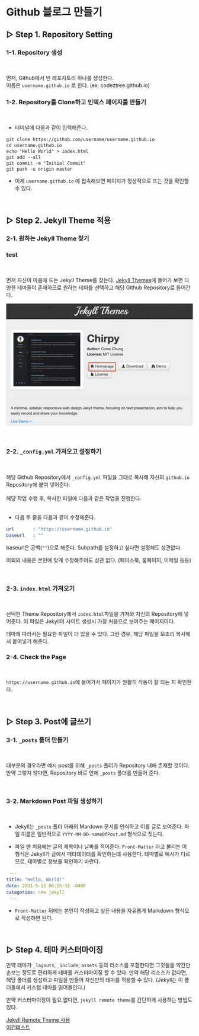 # Github 블로그 만들기

## ▷ Step 1. Repository Setting

### 1-1. Repository 생성

<br/>

먼저, Github에서 빈 레포지토리 하나를 생성한다.  
이름은 `username.github.io` 로 한다. (ex. codeztree.github.io)  

### 1-2. Repository를 Clone하고 인덱스 페이지를 만들기

<br/>

* 터미널에 다음과 같이 입력해준다.
```
git clone https://github.com/username/username.github.io
cd username.github.io
echo "Hello World" > index.html
git add --all
git commit -m "Initial Commit"
git push -u origin master
```
* 이제 `username.github.io` 에 접속해보면 페이지가 정상적으로 뜨는 것을 확인할 수 있다.

<br/>

## ▷ Step 2. Jekyll Theme 적용

### 2-1. 원하는 Jekyll Theme 찾기

### test

<br/>

먼저 자신이 마음에 드는 Jekyll Theme를 찾는다. [Jekyll Themes][jeky-site]에 들어가 보면 다양한 테마들이 존재하므로 원하는 테마를 선택하고 해당 Github Repository로 들어간다.  

![홈페이지클릭](./img/gitblog_1.png "홈페이지 클릭!")

[jeky-site]: http://jekyllthemes.org  

<br/>

### 2-2. `_config.yml` 가져오고 설정하기

<br/>

해당 Github Repository에서 `_config.yml` 파일을 그대로 복사해 자신의 `github.io` Repository에 붙여 넣어준다.  
<br/>
해당 작업 수행 후, 복사한 파일에 다음과 같은 작업을 진행한다.  
<br/>

<!--
* 다음 한 줄을 추가해준다.
```yml
remote_theme: Owner/Repository
```
(여기서 Owner은 Theme Repository 소유자의 이름, Repository는 Theme Repository의 이름이다. ex) `codeztree/lovelytheme`)-->

* 다음 두 줄을 다음과 같이 수정해준다.
```yml
url       : "https://username.github.io"
baseurl   : ""
```
baseurl은 공백(`""`)으로 해준다. Subpath를 설정하고 싶다면 설정해도 상관없다.

이외의 내용은 본인에 맞게 수정해주어도 상관 없다. (페이스북, 홈페이지, 이메일 등등)  

<br/>

### 2-3. `index.html` 가져오기
<br/>

선택한 Theme Repository에서 `index.html`파일을 가져와 자신의 Repository에 넣어준다. 이 파일은 Jekyll이 사이트 생성시 가장 처음으로 보여주는 페이지이다.

테마에 따라서는 필요한 파일이 더 있을 수 있다. 그런 경우, 해당 파일을 모조리 복사해서 붙여넣기 해준다.

### 2-4. Check the Page

<br/>

`https://username.github.io`에 들어가서 페이지가 원활히 작동이 잘 되는 지 확인한다.

<br/>

## ▷ Step 3. Post에 글쓰기

### 3-1. `_posts` 폴더 만들기

<br/>

대부분의 경우라면 예시 post를 위해 `_posts` 폴더가 Repository 내에 존재할 것이다. 만약 그렇지 않다면, Repository 바로 안에 `_posts` 폴더를 만들어 준다.

<br/>

### 3-2. Markdown Post 파일 생성하기

<br/>

* Jekyll는 `_posts` 폴더 아래의 Mardown 문서를 인식하고 이를 글로 보여준다. 파일 이름은 일반적으로 `YYYY-MM-DD-nameOfPost.md` 형식으로 짓는다.

* 파일 맨 처음에는 글의 제목이나 날짜를 적어준다. `Front-Matter` 라고 불리는 이 형식은 Jekyll가 글에서 메타데이터를 확인하는데 사용한다. 테마별로 예시가 다르므로, 테마별로 정보를 확인하기 바란다.
```yml
 ---
title: "Hello, World!"
date: 2021-5-13 06:15:32 -0400
categories: new jekyll
 ---
```

* `Front-Matter` 뒤에는 본인이 작성하고 싶은 내용을 자유롭게 Markdown 형식으로 작성하면 된다.

<br/>

## ▷ Step 4. 테마 커스터마이징

만약 테마가 `_layouts`, `_include`, `assets` 등의 리소스를 포함한다면 그것들을 약간만 손보는 정도로 편리하게 테마를 커스터마이징 할 수 있다. 만약 해당 리소스가 없다면, 해당 폴더를 생성하고 파일을 만들어 자신만의 테마를 적용할 수 있다. (Jekyll는 이 폴더들에서 커스텀 테마를 읽어들인다.)

만약 커스터마이징이 필요 없다면, `jekyll remote theme`를 간단하게 사용하는 방법도 있다.

[Jekyll Remote Theme 사용](#22-configyml-가져오고-설정하기)  
[이건테스트](#test)
